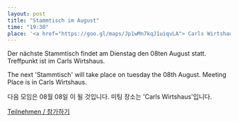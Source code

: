 ```yaml
---
layout: post
title: "Stammtisch im August"
time: "19:30"
place: '<a href="https://goo.gl/maps/Jp1wMn7kqJ1uiqvLA"> Carls Wirtshaus</a>'
---
```


Der nächste Stammtisch findet am Dienstag den 08ten August statt. Treffpunkt ist im Carls Wirtshaus.

The next 'Stammtisch' will take place on tuesday the 08th August. Meeting Place is in Carls Wirtshaus.

다음 모임은 08월 08일 이 될 것입니다. 미팅 장소는 'Carls Wirtshaus'입니다.

[Teilnehmen / 참가하기](https://nuudel.digitalcourage.de/6FVDaQhxaf1omBlv)
